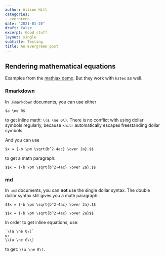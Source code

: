 ```yaml
---
author: Alison Hill
categories:
- evergreen
date: "2021-01-20"
draft: false
excerpt: Good stuff
layout: single
subtitle: Testing
title: An evergreen post
---
```


## Rendering mathematical equations

Examples from the [mathjax demo](https://www.mathjax.org/#demo).
But they work with `katex` as well.

### Rmarkdown

In `.Rmarkdown` documents, you can use either

```
$a \ne 0$
```

to get inline math: `\(a \ne 0\)`.
There is no conflict with using dollar symbols regularly, because `knitr` automatically escapes freestanding dollar symbols.

And you can use

```
$x = {-b \pm \sqrt{b^2-4ac} \over 2a}.$$
```

to get a math paragraph:

`$$x = {-b \pm \sqrt{b^2-4ac} \over 2a}.$$`

### md

In `.md` documents, you can **not** use the single dollar syntax.
The double dollar syntax still gives you a math paragraph.

```
$$x = {-b \pm \sqrt{b^2-4ac} \over 2a}.$$
```

`$$x = {-b \pm \sqrt{b^2-4ac} \over 2a}$$`

In order to get inline equations, use:

```
`\(a \ne 0\)`
or
\\(a \ne 0\\)
```

to get: `\(a \ne 0\)`.



